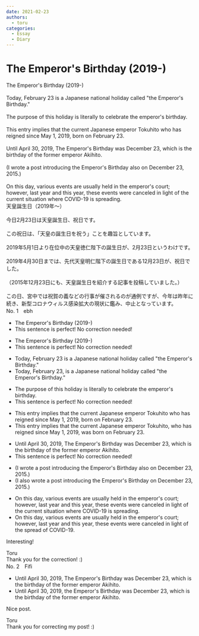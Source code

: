 ```yaml
---
date: 2021-02-23
authors:
  - toru
categories:
  - Essay
  - Diary
---
```


<h1 id="subject_show">The Emperor's Birthday (2019-)</h1>
<div class="date" hidden>Feb 23, 2021 11:02</div>
<div id="post"><div id="body_show_ori">
The Emperor's Birthday (2019-)<br/><br/>Today, February 23 is a Japanese national holiday called "the Emperor's Birthday."<br/><br/>The purpose of this holiday is literally to celebrate the emperor's birthday.<br/><br/>This entry implies that the current Japanese emperor Tokuhito who has reigned since May 1, 2019, born on February 23.<br/><br/>Until April 30, 2019, The Emperor's Birthday was December 23, which is the birthday of the former emperor Akihito.<br/><br/>(I wrote a post introducing the Emperor's Birthday also on December 23, 2015.)<br/><br/>On this day, various events are usually held in the emperor's court; however, last year and this year, these events were canceled in light of the current situation where COVID-19 is spreading.
</div></div>

<!-- more -->

<div id="post_ja"><div id="body_show_mo">
天皇誕生日（2019年～）<br/><br/>今日2月23日は天皇誕生日、祝日です。<br/><br/>この祝日は、「天皇の誕生日を祝う」ことを趣旨としています。<br/><br/>2019年5月1日より在位中の天皇徳仁陛下の誕生日が、2月23日というわけです。<br/><br/>2019年4月30日までは、先代天皇明仁階下の誕生日である12月23日が、祝日でした。<br/><br/>（2015年12月23日にも、天皇誕生日を紹介する記事を投稿していました。）<br/><br/>この日、宮中では祝賀の義などの行事が催されるのが通例ですが、今年は昨年に続き、新型コロナウィルス感染拡大の現状に鑑み、中止となっています。
</div></div>
<div id="block"><div class="first_name"> No. 1　<span class="just_name">ebh</span></div><div id="block2">
<ul class="correction_field">
<li class="incorrect">The Emperor's Birthday (2019-)</li>
<li class="corrected perfect">This sentence is perfect! No correction needed!</li>
</ul>
<ul class="correction_field">
<li class="incorrect">The Emperor's Birthday (2019-)</li>
<li class="corrected perfect">This sentence is perfect! No correction needed!</li>
</ul>
<ul class="correction_field">
<li class="incorrect">Today, February 23 is a Japanese national holiday called "the Emperor's Birthday."</li>
<li class="corrected correct">
Today, February 23, is a Japanese national holiday called "the Emperor's Birthday."
</li>
</ul>
<ul class="correction_field">
<li class="incorrect">The purpose of this holiday is literally to celebrate the emperor's birthday.</li>
<li class="corrected perfect">This sentence is perfect! No correction needed!</li>
</ul>
<ul class="correction_field">
<li class="incorrect">This entry implies that the current Japanese emperor Tokuhito who has reigned since May 1, 2019, born on February 23.</li>
<li class="corrected correct">
This entry implies that the current Japanese emperor Tokuhito, who has reigned since May 1, 2019, <span class="f_blue">was</span> born on February 23.
</li>
</ul>
<ul class="correction_field">
<li class="incorrect">Until April 30, 2019, The Emperor's Birthday was December 23, which is the birthday of the former emperor Akihito.</li>
<li class="corrected perfect">This sentence is perfect! No correction needed!</li>
</ul>
<ul class="correction_field">
<li class="incorrect">(I wrote a post introducing the Emperor's Birthday also on December 23, 2015.)</li>
<li class="corrected correct">
(I also wrote a post introducing the Emperor's Birthday on December 23, 2015.)
</li>
</ul>
<ul class="correction_field">
<li class="incorrect">On this day, various events are usually held in the emperor's court; however, last year and this year, these events were canceled in light of the current situation where COVID-19 is spreading.</li>
<li class="corrected correct">
On this day, various events are usually held in the emperor's court; however, last year and this year, these events were canceled in light of the spread of COVID-19.
</li>
</ul>
<p class="comment_small">
 Interesting!
</p>

</div><div class="name"><span class="just_name">Toru</span><br>
Thank you for the correction! :)
</div>
</div>
<div id="block"><div class="first_name"> No. 2　<span class="just_name">Fifi</span></div><div id="block2">
<ul class="correction_field">
<li class="incorrect">Until April 30, 2019, The Emperor's Birthday was December 23, which is the birthday of the former emperor Akihito.</li>
<li class="corrected correct">
Until April 30, 2019, <span class="f_red">t</span>he Emperor's Birthday was December 23, which is the birthday of the former emperor Akihito.
</li>
</ul>
<p class="comment_small">
 Nice post.
</p>

</div><div class="name"><span class="just_name">Toru</span><br>
Thank you for correcting my post! :)
</div>
</div>
